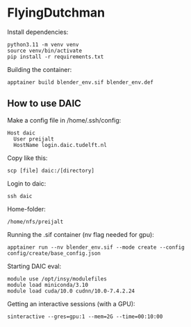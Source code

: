 # FlyingDutchman

Install dependencies: 
```
python3.11 -m venv venv 
source venv/bin/activate 
pip install -r requirements.txt 
```

Building the container:
```
apptainer build blender_env.sif blender_env.def
```

## How to use DAIC
Make a config file in /home/.ssh/config: 
```
Host daic 
  User preijalt 
  HostName login.daic.tudelft.nl 
```

Copy like this: 
```
scp [file] daic:/[directory]
```

Login to daic: 
```
ssh daic
```

Home-folder: 
```
/home/nfs/preijalt
```

Running the .sif container (nv flag needed for gpu):
```
apptainer run --nv blender_env.sif --mode create --config config/create/base_config.json
```

Starting DAIC eval:
```
module use /opt/insy/modulefiles
module load miniconda/3.10
module load cuda/10.0 cudnn/10.0-7.4.2.24
```

Getting an interactive sessions (with a GPU):
```
sinteractive --gres=gpu:1 --mem=2G --time=00:10:00
```

